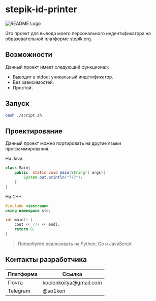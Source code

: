 # stepik-id-printer
![README Logo](https://ucarecdn.com/02b8ff49-8f2b-4ce9-be84-7d4bdc6b9b67/)

Это проект для вывода моего персонального индентификатора на образовательной платформе stepik.org.

## Возможности

Данный проект имеет следующий функционал:

* Выводит в stdout уникальный индетификатор.
* Без зависимостей.
* Простой.

## Запуск

```bash
bash ./script.sh
```

## Проектирование

Данный проект можно портировать на другие языки программирования.

На Java
```java
class Main{
    public  static void main(String[] args){
        System.out.println("777");
    }
}
```
На С++
```cpp
#include <iostream>
using namespace std;

int main() {
    cout << 777 << endl;
    return 0;
}
```
> Попробуйте реализовать на Python, Go и JavaScript

## Контакты разработчика

| Платформа | Ссылка |
|------------|--------|
| Почта      | kocienkoilya@gmail.com|
|Telegram    | @so1ken               |


